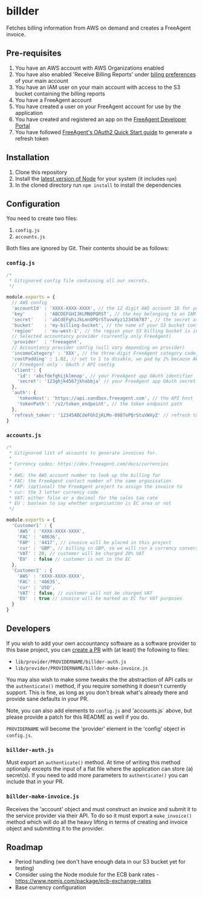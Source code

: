 # billder
Fetches billing information from AWS on demand and creates a FreeAgent invoice.

## Pre-requisites

1. You have an AWS account with AWS Organizations enabled
2. You have also enabled 'Receive Billing Reports' under [biling preferences](https://console.aws.amazon.com/billing/home?#/preferences) of your main account
3. You have an IAM user on your main account with access to the S3 bucket containing the billing reports
4. You have a FreeAgent account
5. You have created a user on your FreeAgent account for use by the application
6. You have created and registered an app on the [FreeAgent Developer Portal](https://dev.freeagent.com)
6. You have followed [FreeAgent's OAuth2 Quick Start guide](https://dev.freeagent.com/docs/quick_start) to generate a refresh token

## Installation

1. Clone this repository
2. Install the [latest version of Node](https://nodejs.org/en/download/) for your system (it includes `npm`)
3. In the cloned directory run `npm install` to install the dependencies

## Configuration

You need to create two files:

1. `config.js`
2. `accounts.js`

Both files are ignored by Git. Their contents should be as follows:

### `config.js`

```javascript
/*
 * Gitignored config file containing all our secrets.
 */

module.exports = {
  // AWS config
  'accountId' : 'XXXX-XXXX-XXXX', // the 12 digit AWS account ID for your main account
  'key'       : 'ABCDEFGHIJKLMNOPQRST', // the key belonging to an IAM user with access to billing reports
  'secret'    : 'abCdEFghiJkLmnOPQrSTuvwXyz123456787', // the secret associated with the above key
  'bucket'    : 'my-billing-bucket', // the name of your S3 bucket containing your billing reports
  'region'    : 'eu-west-1', // the region your S3 billing bucket is in
  // Selected accountancy provider (currently only FreeAgent)
  'provider'  : 'freeagent',
  // Accountancy provider config (will vary depending on provider)
  'incomeCategory' : 'XXX', // the three-digit FreeAgent category code, false if not required
  'costPadding' : 1.02, // set to 1 to disable, we pad by 2% because AWS convert to GBP with Visa rate
  // FreeAgent only - OAuth / API config
  'client': {
    'id': 'abcfdefghijklmnop', // your FreeAgent app OAuth identifier
    'secret': '123ghjk4567jkhabbja' // your FreeAgent app OAuth secret
  },
  'auth': {
    'tokenHost': 'https://api.sandbox.freeagent.com', // the API host
    'tokenPath': '/v2/token_endpoint', // the token endpoint path
  },
  'refresh_token': '12345ABCdeFGhIjKLMn-0987oPQrStuVWXyZ' // refresh token generated when FreeAgent app was authorised
}
```

### `accounts.js`

```javascript
/*
 * Gitignored list of accounts to generate invoices for.
 *
 * Currency codes: https://dev.freeagent.com/docs/currencies
 *
 * AWS: the AWS account number to look up the billing for
 * FAC: the FreeAgent contact number of the same organisation
 * FAP: (optional) the FreeAgent project to assign the invoice to
 * cur: the 3 letter currency code
 * VAT: either false or a decimal for the sales tax rate
 * EU : boolean to say whether organisation is EC area or not
 */

module.exports = {
  'Customer1' : {
    'AWS' : 'XXXX-XXXX-XXXX',
    'FAC' : '40636',
    'FAP' : '4417', // invoice will be placed in this project
    'cur' : 'GBP', // billing in GBP, so we will run a currency conversion
    'VAT' : 20, // customer will be charged 20% VAT
    'EU'  : false // customer is not in the EC
  },
  'Customer2' : {
    'AWS' : 'XXXX-XXXX-XXXX',
    'FAC' : '40635',
    'cur' : 'USD',
    'VAT' : false, // customer will not be charged VAT
    'EU'  : true // invoice will be marked as EC for VAT purposes
  }
}
```

## Developers

If you wish to add your own accountancy software as a software provider to this base project, you can [create a PR](https://github.com/codeenigma/billder/compare) with (at least) the following to files:

* `lib/provider/PROVIDERNAME/billder-auth.js`
* `lib/provider/PROVIDERNAME/billder-make-invoice.js`

You may also wish to make some tweaks the the abstraction of API calls or the `authenticate()` method, if you require something it doesn't currently support. This is fine, as long as you don't break what's already there and provide sane defaults in your PR.

Note, you can also add elements to `config.js` and 'accounts.js` above, but please provide a patch for this README as well if you do.

`PROVIDERNAME` will become the 'provider' element in the 'config' object in `config.js`.

### `billder-auth.js`

Must export an `authenticate()` method. At time of writing this method optionally excepts the input of a flat file where the application can store (a) secret(s). If you need to add more parameters to `authenticate()` you can include that in your PR.

### `billder-make-invoice.js`

Receives the 'account' object and must construct an invoice and submit it to the service provider via their API. To do so it must export a `make_invoice()` method which will do all the heavy lifting in terms of creating and invoice object and submitting it to the provider.

## Roadmap

* Period handling (we don't have enough data in our S3 bucket yet for testing)
* Consider using the Node module for the ECB bank rates - https://www.npmjs.com/package/ecb-exchange-rates
* Base currency configuration
